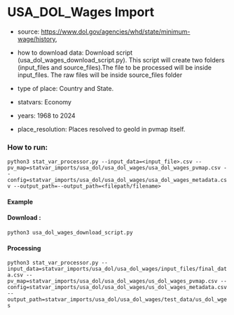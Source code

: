 # USA_DOL_Wages Import

- source: https://www.dol.gov/agencies/whd/state/minimum-wage/history, 

- how to download data: Download script (usa_dol_wages_download_script.py).
    This script will create two folders (input_files and source_files).The file to be processed will be inside input_files. The raw files will be inside source_files folder

- type of place: Country and State.

- statvars: Economy

- years: 1968 to 2024

- place_resolution: Places resolved to geoId in pvmap itself.

### How to run:

`python3 stat_var_processor.py --input_data=<input_file>.csv --pv_map=statvar_imports/usa_dol/usa_dol_wages/usa_dol_wages_pvmap.csv --config=statvar_imports/usa_dol/usa_dol_wages/usa_dol_wages_metadata.csv --output_path=--output_path=<filepath/filename>`

#### Example
#### Download : 
`python3 usa_dol_wages_download_script.py`

#### Processing
`python3 stat_var_processor.py --input_data=statvar_imports/usa_dol/usa_dol_wages/input_files/final_data.csv --pv_map=statvar_imports/usa_dol/usa_dol_wages/us_dol_wages_pvmap.csv --config=statvar_imports/usa_dol/usa_dol_wages/us_dol_wages_metadata.csv --output_path=statvar_imports/usa_dol/usa_dol_wages/test_data/us_dol_wges`
